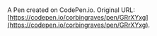 # 

A Pen created on CodePen.io. Original URL: [https://codepen.io/corbingraves/pen/GRrXYxg](https://codepen.io/corbingraves/pen/GRrXYxg).


